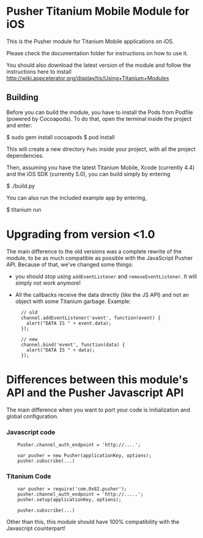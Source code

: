 # Pusher Titanium Mobile Module for iOS

This is the Pusher module for Titanium Mobile applications on iOS.

Please check the documentation folder for instructions on how to use it.

You should also download the latest version of the module and follow
the instructions here to install http://wiki.appcelerator.org/display/tis/Using+Titanium+Modules

## Building

Before you can build the module, you have to install the Pods from Podfile 
(powered by Cocoapods). To do that, open the terminal inside the project
and enter:

$ sudo gem install cocoapods
$ pod install

This will create a new directory `Pods` inside your project, with all the
project dependencies.

Then, assuming you have the latest Titanium Mobile, Xcode (currently 4.4) and
the iOS SDK (currently 5.0), you can build simply by entering

$ ./build.py

You can also run the included example app by entering,

$ titanium run

# Upgrading from version <1.0

The main difference to the old versions was a complete rewrite of the module, to be as much compatible
as possible with the JavaScript Pusher API. Because of that, we've changed some things:

- you should stop using `addEventListener` and `removeEventListener`. It will simply not work anymore!
- All the callbacks receive the data directly (like the JS API) and not an object with some Titanium
  garbage. Example:

        // old
        channel.addEventListener('event', function(event) {
          alert("DATA IS " + event.data);
        });

        // new
        channel.bind('event', function(data) {
          alert("DATA IS " + data);
        });

# Differences between this module's API and the Pusher Javascript API

The main difference when you want to port your code is initialization and global configuration.

### Javascript code

        Pusher.channel_auth_endpoint = 'http://....';

        var pusher = new Pusher(applicationKey, options);
        pusher.subscribe(...)

### Titanium Code

        var pusher = require('com.0x82.pusher');
        pusher.channel_auth_endpoint = 'http://.....';
        pusher.setup(applicationKey, options);

        pusher.subscribe(...)

Other than this, this module should have 100% compatibility with the Javascript counterpart!

